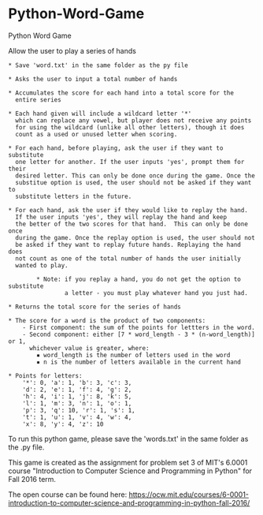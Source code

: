 # Python-Word-Game
 Python Word Game

Allow the user to play a series of hands

    * Save 'word.txt' in the same folder as the py file
    
    * Asks the user to input a total number of hands

    * Accumulates the score for each hand into a total score for the 
      entire series
 
    * Each hand given will include a wildcard letter '*'
      which can replace any vowel, but player does not receive any points 
      for using the wildcard (unlike all other letters), though it does
      count as a used or unused letter when scoring.

    * For each hand, before playing, ask the user if they want to substitute
      one letter for another. If the user inputs 'yes', prompt them for their
      desired letter. This can only be done once during the game. Once the
      substitue option is used, the user should not be asked if they want to
      substitute letters in the future.

    * For each hand, ask the user if they would like to replay the hand.
      If the user inputs 'yes', they will replay the hand and keep 
      the better of the two scores for that hand.  This can only be done once 
      during the game. Once the replay option is used, the user should not
      be asked if they want to replay future hands. Replaying the hand does
      not count as one of the total number of hands the user initially
      wanted to play.

            * Note: if you replay a hand, you do not get the option to substitute
                    a letter - you must play whatever hand you just had.
      
    * Returns the total score for the series of hands

    * The score for a word is the product of two components:
        - First component: the sum of the points for lettters in the word.
        - Second component: either [7 * ​word_length - 3 * (​n-​word_length)] or 1,
          whichever value is greater, where:
            ▪ word_length is the number of letters used in the word
            ▪ n is the number of letters available in the current hand
    
    * Points for letters:
        '*': 0, 'a': 1, 'b': 3, 'c': 3, 
        'd': 2, 'e': 1, 'f': 4, 'g': 2, 
        'h': 4, 'i': 1, 'j': 8, 'k': 5, 
        'l': 1, 'm': 3, 'n': 1, 'o': 1, 
        'p': 3, 'q': 10, 'r': 1, 's': 1, 
        't': 1, 'u': 1, 'v': 4, 'w': 4, 
        'x': 8, 'y': 4, 'z': 10


To run this python game, please save the 'words.txt' in the same folder as the .py file.

This game is created as the assignment for problem set 3 of MIT's 6.0001 course "Introduction to Computer Science and Programming in Python" for Fall 2016 term.

The open course can be found here: 
https://ocw.mit.edu/courses/6-0001-introduction-to-computer-science-and-programming-in-python-fall-2016/
